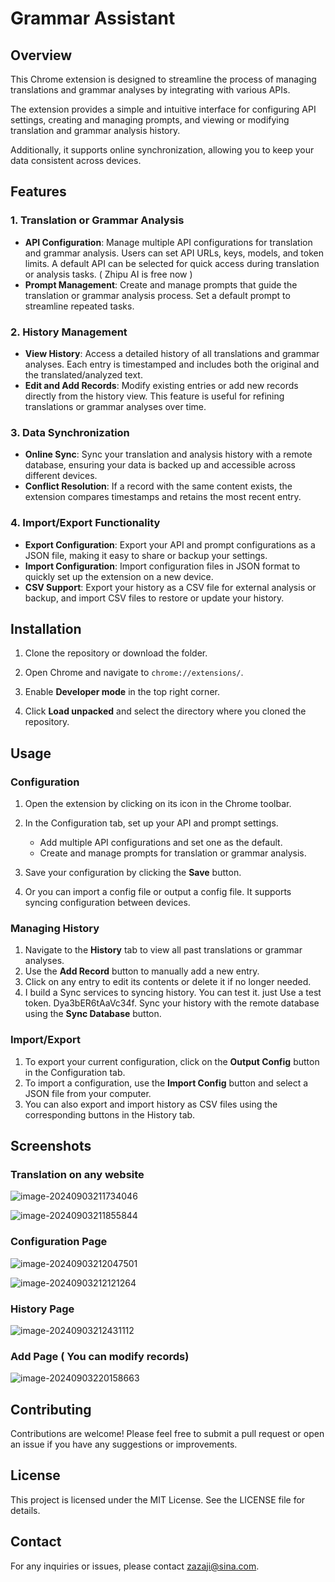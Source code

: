 # Grammar Assistant

## Overview

This Chrome extension is designed to streamline the process of managing translations and grammar analyses by integrating with various APIs. 

The extension provides a simple and intuitive interface for configuring API settings, creating and managing prompts, and viewing or modifying translation and grammar analysis history. 

Additionally, it supports online synchronization, allowing you to keep your data consistent across devices.

## Features

### 1. **Translation or Grammar Analysis**

- **API Configuration**: Manage multiple API configurations for translation and grammar analysis. Users can set API URLs, keys, models, and token limits. A default API can be selected for quick access during translation or analysis tasks. ( Zhipu AI is free now ) 
- **Prompt Management**: Create and manage prompts that guide the translation or grammar analysis process. Set a default prompt to streamline repeated tasks.

### 2. **History Management**

- **View History**: Access a detailed history of all translations and grammar analyses. Each entry is timestamped and includes both the original and the translated/analyzed text.
- **Edit and Add Records**: Modify existing entries or add new records directly from the history view. This feature is useful for refining translations or grammar analyses over time.

### 3. **Data Synchronization**

- **Online Sync**: Sync your translation and analysis history with a remote database, ensuring your data is backed up and accessible across different devices.
- **Conflict Resolution**: If a record with the same content exists, the extension compares timestamps and retains the most recent entry.

### 4. **Import/Export Functionality**

- **Export Configuration**: Export your API and prompt configurations as a JSON file, making it easy to share or backup your settings.
- **Import Configuration**: Import configuration files in JSON format to quickly set up the extension on a new device.
- **CSV Support**: Export your history as a CSV file for external analysis or backup, and import CSV files to restore or update your history.

## Installation

1. Clone the repository or download the folder.

2. Open Chrome and navigate to `chrome://extensions/`.

3. Enable **Developer mode** in the top right corner.

4. Click **Load unpacked** and select the directory where you cloned the repository.

## Usage

### Configuration

1. Open the extension by clicking on its icon in the Chrome toolbar.
2. In the Configuration  tab, set up your API and prompt settings.

   - Add multiple API configurations and set one as the default.
   - Create and manage prompts for translation or grammar analysis.
3. Save your configuration by clicking the **Save** button.
4. Or you can import a config file or output a config file. It supports syncing configuration between devices.

### Managing History

1. Navigate to the **History** tab to view all past translations or grammar analyses.
2. Use the **Add Record** button to manually add a new entry.
3. Click on any entry to edit its contents or delete it if no longer needed.
4. I build a Sync services to syncing history. You can test it. just Use a test token. Dya3bER6tAaVc34f. Sync your history with the remote database using the **Sync Database** button.

### Import/Export

1. To export your current configuration, click on the **Output Config** button in the Configuration tab.
2. To import a configuration, use the **Import Config** button and select a JSON file from your computer.
3. You can also export and import history as CSV files using the corresponding buttons in the History tab.

## Screenshots

### Translation on any website

![image-20240903211734046](/Users/ou/work/translate_gpt/images/image-20240903211734046.png)

![image-20240903211855844](/Users/ou/work/translate_gpt/images/image-20240903211855844.png)

### Configuration Page

![image-20240903212047501](/Users/ou/work/translate_gpt/images/image-20240903212047501.png)

![image-20240903212121264](/Users/ou/work/translate_gpt/images/image-20240903212121264.png)



### History Page

![image-20240903212431112](/Users/ou/work/translate_gpt/images/image-20240903212431112.png)

### Add Page ( You can modify records)

![image-20240903220158663](/Users/ou/work/translate_gpt/images/image-20240903220158663.png)



## Contributing

Contributions are welcome! Please feel free to submit a pull request or open an issue if you have any suggestions or improvements.

## License

This project is licensed under the MIT License. See the LICENSE file for details.

## Contact

For any inquiries or issues, please contact zazaji@sina.com.
